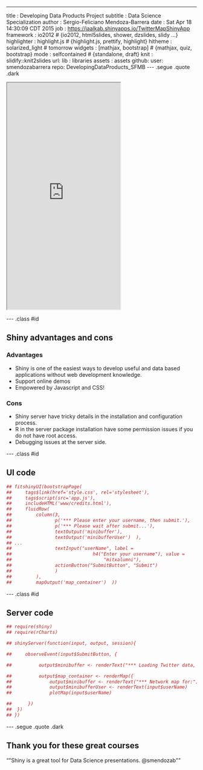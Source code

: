 ---
title       : Developing Data Products Project
subtitle    : Data Science Specialization
author      : Sergio-Feliciano Mendoza-Barrera
date        : Sat Apr 18 14:30:09 CDT 2015
job         : https://jaalkab.shinyapps.io/TwitterMapShinyApp
framework   : io2012              # {io2012, html5slides, shower, dzslides, slidy ...}
highlighter : highlight.js        # {highlight.js, prettify, highlight}
hitheme     : solarized_light     # tomorrow
widgets     : [mathjax, bootstrap]            # {mathjax, quiz, bootstrap}
mode        : selfcontained # {standalone, draft}
knit        : slidify::knit2slides
url:
  lib       : libraries
  assets    : assets
github:
  user: smendozabarrera
  repo: DevelopingDataProducts_SFMB
--- .segue .quote .dark

<iframe src = 'https://jaalkab.shinyapps.io/TwitterMapShinyApp/' height='600px'></iframe>

--- .class #id

## Shiny advantages and cons ##

### Advantages ###

- Shiny is one of the easiest ways to develop useful and data based
applications without web development knowledge.
- Support online demos
- Empowered by Javascript and CSS!

### Cons ###

- Shiny server have tricky details in the installation and
  configuration process.
- R in the server package installation have some permission issues if
  you do not have root access.
- Debugging issues at the server side.

--- .class #id

## UI code ##


```r
## fitshinyUI(bootstrapPage(
##     tags$link(href='style.css', rel='stylesheet'),
##     tags$script(src='app.js'),
##     includeHTML('www/credits.html'),
##     fluidRow(
##         column(3,
##                p('*** Please enter your username, then submit.'),
##                p('*** Please wait after submit...'),
##                textOutput('minibuffer'),
##                textOutput('minibufferUser')  ),
## ...
##                textInput("userName", label =
##                              h4("Enter your username"), value =
##                                  "mitxalumni"),
##                actionButton("SubmitButton", "Submit")
##                )
##         ),
##         mapOutput('map_container')  ))
```

--- .class #id

## Server code ##


```r
## require(shiny)
## require(rCharts)

## shinyServer(function(input, output, session){

##     observeEvent(input$SubmitButton, {

##          output$minibuffer <- renderText("*** Loading Twitter data, please wait...:")

##          output$map_container <- renderMap({
##              output$minibuffer <- renderText("*** Network map for:")
##              output$minibufferUser <- renderText(input$userName)
##              plotMap(input$userName)

##      })
##  })
## })
```

--- .segue .quote .dark

## Thank you for these great courses ##

<q>"Shiny is a great tool for Data Science presentations. @smendozab"</q>

<style>
.dark q {
  color: white;
}
</style>
